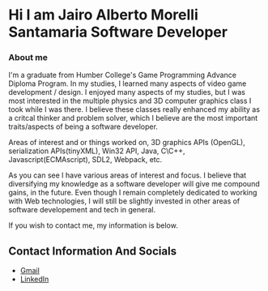 # Hi I am Jairo Alberto Morelli Santamaria Software Developer

### About me 

I'm a graduate from Humber College's Game Programming Advance Diploma Program. In my studies, I learned many aspects of video game development / design. I enjoyed 
many aspects of my studies, but I was most interested in the multiple physics and 3D computer graphics class I took while I was there. I believe these classes 
really enhanced my ability as a critcal thinker and problem solver, which I believe are the most important traits/aspects of being a software developer. 

Areas of interest and or things worked on, 
3D graphics APIs (OpenGL), serialization APIs(tinyXML), Win32 API, Java, C\C++, Javascript(ECMAscript), SDL2, Webpack, etc. 

As you can see I have various areas of interest and focus. I believe that diversifying my knowledge as a software developer will give me compound gains, 
in the future. Even though I remain completely dedicated to working with Web technologies, I will still be slightly invested in other areas of software developement 
and tech in general.

If you wish to contact me, my information is below.


## Contact Information And Socials 
- [Gmail](mailto:jairoalbertomorelli@gmail.com)
- [LinkedIn](https://www.linkedin.com/in/jairo-alberto-morelli-santamaria-b1018514b)





